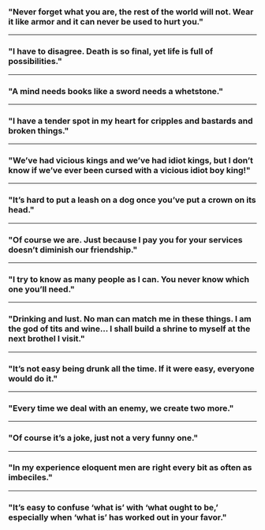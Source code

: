 ### "Never forget what you are, the rest of the world will not. Wear it like armor and it can never be used to hurt you."
---
### "I have to disagree. Death is so final, yet life is full of possibilities."
---
### "A mind needs books like a sword needs a whetstone."
---
### "I have a tender spot in my heart for cripples and bastards and broken things."
---
### "We’ve had vicious kings and we’ve had idiot kings, but I don’t know if we’ve ever been cursed with a vicious idiot boy king!"
---
### "It’s hard to put a leash on a dog once you’ve put a crown on its head."
---
### "Of course we are. Just because I pay you for your services doesn’t diminish our friendship."
---
### "I try to know as many people as I can. You never know which one you’ll need."
---
### "Drinking and lust. No man can match me in these things. I am the god of tits and wine… I shall build a shrine to myself at the next brothel I visit."
---
### "It’s not easy being drunk all the time. If it were easy, everyone would do it."
---
### "Every time we deal with an enemy, we create two more."
---
### "Of course it’s a joke, just not a very funny one."
---
### "In my experience eloquent men are right every bit as often as imbeciles."
---
### "It’s easy to confuse ‘what is’ with ‘what ought to be,’ especially when ‘what is’ has worked out in your favor."
